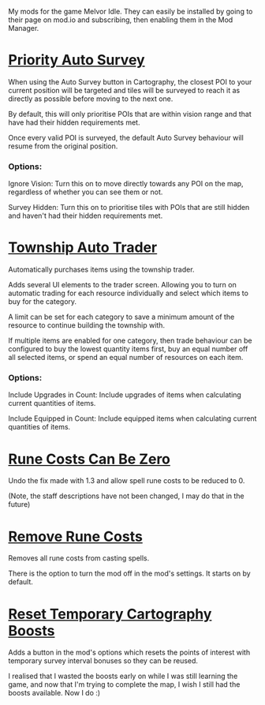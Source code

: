 My mods for the game Melvor Idle. They can easily be installed by going to their page on mod.io and subscribing, then enabling them in the Mod Manager.

# [Priority Auto Survey](https://mod.io/g/melvoridle/m/priority-auto-survey)

When using the Auto Survey button in Cartography, the closest POI to your current position will be targeted and tiles will be surveyed to reach it as directly as possible before moving to the next one.

By default, this will only prioritise POIs that are within vision range and that have had their hidden requirements met.

Once every valid POI is surveyed, the default Auto Survey behaviour will resume from the original position.

### Options:

Ignore Vision: Turn this on to move directly towards any POI on the map, regardless of whether you can see them or not.

Survey Hidden: Turn this on to prioritise tiles with POIs that are still hidden and haven't had their hidden requirements met.

# [Township Auto Trader](https://mod.io/g/melvoridle/m/township-auto-trader)

Automatically purchases items using the township trader.

Adds several UI elements to the trader screen. Allowing you to turn on automatic trading for each resource individually and select which items to buy for the category.

A limit can be set for each category to save a minimum amount of the resource to continue building the township with.

If multiple items are enabled for one category, then trade behaviour can be configured to buy the lowest quantity items first, buy an equal number off all selected items, or spend an equal number of resources on each item.

### Options:

Include Upgrades in Count: Include upgrades of items when calculating current quantities of items.

Include Equipped in Count: Include equipped items when calculating current quantities of items.

# [Rune Costs Can Be Zero](https://mod.io/g/melvoridle/m/rune-costs-can-be-zero)

Undo the fix made with 1.3 and allow spell rune costs to be reduced to 0.

(Note, the staff descriptions have not been changed, I may do that in the future)

# [Remove Rune Costs](https://mod.io/g/melvoridle/m/remove-rune-costs)

Removes all rune costs from casting spells. 

There is the option to turn the mod off in the mod's settings. It starts on by default.

# [Reset Temporary Cartography Boosts](https://mod.io/g/melvoridle/m/reset-temporary-cartography-boosts)

Adds a button in the mod's options which resets the points of interest with temporary survey interval bonuses so they can be reused.

I realised that I wasted the boosts early on while I was still learning the game, and now that I'm trying to complete the map, I wish I still had the boosts available. Now I do :)
